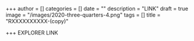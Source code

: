 +++
author = []
categories = []
date = ""
description = "LINK"
draft = true
image = "/images/2020-three-quarters-4.png"
tags = []
title = "RXXXXXXXXXX-(copy)"

+++
EXPLORER LINK